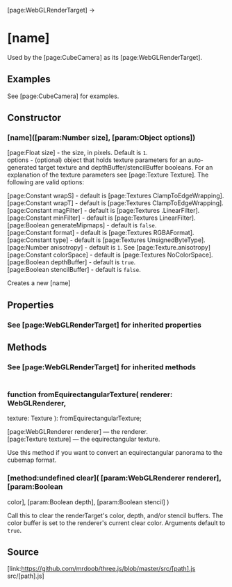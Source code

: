[page:WebGLRenderTarget] →

# [name]

Used by the [page:CubeCamera] as its [page:WebGLRenderTarget].

## Examples

See [page:CubeCamera] for examples.

## Constructor

### [name]([param:Number size], [param:Object options])

[page:Float size] - the size, in pixels. Default is `1`.  
options - (optional) object that holds texture parameters for an auto-
generated target texture and depthBuffer/stencilBuffer booleans. For an
explanation of the texture parameters see [page:Texture Texture]. The
following are valid options:  
  
[page:Constant wrapS] - default is [page:Textures ClampToEdgeWrapping].  
[page:Constant wrapT] - default is [page:Textures ClampToEdgeWrapping].  
[page:Constant magFilter] - default is [page:Textures .LinearFilter].  
[page:Constant minFilter] - default is [page:Textures LinearFilter].  
[page:Boolean generateMipmaps] - default is `false`.  
[page:Constant format] - default is [page:Textures RGBAFormat].  
[page:Constant type] - default is [page:Textures UnsignedByteType].  
[page:Number anisotropy] - default is `1`. See [page:Texture.anisotropy]  
[page:Constant colorSpace] - default is [page:Textures NoColorSpace].  
[page:Boolean depthBuffer] - default is `true`.  
[page:Boolean stencilBuffer] - default is `false`.  
  
Creates a new [name]

## Properties

### See [page:WebGLRenderTarget] for inherited properties

## Methods

### See [page:WebGLRenderTarget] for inherited methods

### <br/> function fromEquirectangularTexture( renderer: WebGLRenderer,
texture: Texture ): fromEquirectangularTexture; <br/>

[page:WebGLRenderer renderer] — the renderer.  
[page:Texture texture] — the equirectangular texture.

Use this method if you want to convert an equirectangular panorama to the
cubemap format.

###  [method:undefined clear]( [param:WebGLRenderer renderer], [param:Boolean
color], [param:Boolean depth], [param:Boolean stencil] )

Call this to clear the renderTarget's color, depth, and/or stencil buffers.
The color buffer is set to the renderer's current clear color. Arguments
default to `true`.

## Source

[link:https://github.com/mrdoob/three.js/blob/master/src/[path].js
src/[path].js]

